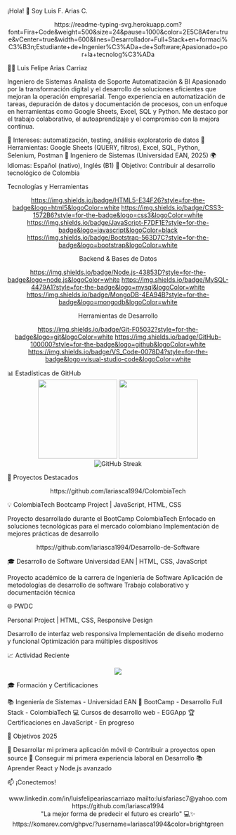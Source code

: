 ¡Hola! 👋 Soy Luis F. Arias C.
<div align="center">
https://readme-typing-svg.herokuapp.com?font=Fira+Code&weight=500&size=24&pause=1000&color=2E5C8A&center=true&vCenter=true&width=600&lines=Desarrollador+Full+Stack+en+formaci%C3%B3n;Estudiante+de+Ingenier%C3%ADa+de+Software;Apasionado+por+la+tecnolog%C3%ADa
</div>

👨‍💻 Luis Felipe Arias Carriaz

Ingeniero de Sistemas  Analista de Soporte  Automatización & BI
Apasionado por la transformación digital y el desarrollo de soluciones eficientes que mejoran la operación empresarial. Tengo experiencia en automatización de tareas, depuración de datos y documentación de procesos, con un enfoque en herramientas como Google Sheets, Excel, SQL y Python. Me destaco por el trabajo colaborativo, el autoaprendizaje y el compromiso con la mejora continua.


📌 Intereses: automatización, testing, análisis exploratorio de datos
🔧 Herramientas: Google Sheets (QUERY, filtros), Excel, SQL, Python, Selenium, Postman
🌱 Ingeniero de Sistemas (Universidad EAN, 2025)
🌍 Idiomas: Español (nativo), Inglés (B1)
🎯 Objetivo: Contribuir al desarrollo tecnológico de Colombia

Tecnologías y Herramientas
<div align="center">

https://img.shields.io/badge/HTML5-E34F26?style=for-the-badge&logo=html5&logoColor=white
https://img.shields.io/badge/CSS3-1572B6?style=for-the-badge&logo=css3&logoColor=white
https://img.shields.io/badge/JavaScript-F7DF1E?style=for-the-badge&logo=javascript&logoColor=black
https://img.shields.io/badge/Bootstrap-563D7C?style=for-the-badge&logo=bootstrap&logoColor=white

Backend & Bases de Datos

https://img.shields.io/badge/Node.js-43853D?style=for-the-badge&logo=node.js&logoColor=white
https://img.shields.io/badge/MySQL-4479A1?style=for-the-badge&logo=mysql&logoColor=white
https://img.shields.io/badge/MongoDB-4EA94B?style=for-the-badge&logo=mongodb&logoColor=white

Herramientas de Desarrollo

https://img.shields.io/badge/Git-F05032?style=for-the-badge&logo=git&logoColor=white
https://img.shields.io/badge/GitHub-100000?style=for-the-badge&logo=github&logoColor=white
https://img.shields.io/badge/VS_Code-0078D4?style=for-the-badge&logo=visual-studio-code&logoColor=white

</div>
📊 Estadísticas de GitHub
<div align="center">
  <img height="180em" src="https://github-readme-stats.vercel.app/api?username=lariasca1994&show_icons=true&theme=tokyonight&include_all_commits=true&count_private=true"/>
  <img height="180em" src="https://github-readme-stats.vercel.app/api/top-langs/?username=lariasca1994&layout=compact&langs_count=7&theme=tokyonight"/>
</div>
<div align="center">
  <img src="https://github-readme-streak-stats.herokuapp.com/?user=lariasca1994&theme=tokyonight" alt="GitHub Streak" />
</div>

🎯 Proyectos Destacados

<div align="center">
https://github.com/lariasca1994/ColombiaTech
</div>

💡 ColombiaTech
Bootcamp Project | JavaScript, HTML, CSS

Proyecto desarrollado durante el BootCamp ColombiaTech
Enfocado en soluciones tecnológicas para el mercado colombiano
Implementación de mejores prácticas de desarrollo

<div align="center">
https://github.com/lariasca1994/Desarrollo-de-Software
</div>

🎓 Desarrollo de Software
Universidad EAN | HTML, CSS, JavaScript

Proyecto académico de la carrera de Ingeniería de Software
Aplicación de metodologías de desarrollo de software
Trabajo colaborativo y documentación técnica

🌐 PWDC

Personal Project | HTML, CSS, Responsive Design

Desarrollo de interfaz web responsiva
Implementación de diseño moderno y funcional
Optimización para múltiples dispositivos

📈 Actividad Reciente
<div align="center">
  <img src="https://github-readme-activity-graph.vercel.app/graph?username=lariasca1994&bg_color=1a1b27&color=38bdae&line=628fdb&point=ffffff&area=true&hide_border=true" />
</div>

🎓 Formación y Certificaciones

📚 Ingeniería de Sistemas - Universidad EAN
🚀 BootCamp - Desarrollo Full Stack - ColombiaTech
💻 Cursos de desarrollo web - EGGApp
🏆 Certificaciones en JavaScript - En progreso

🌟 Objetivos 2025

 📱 Desarrollar mi primera aplicación móvil
 🌐 Contribuir a proyectos open source
 💼 Conseguir mi primera experiencia laboral en Desarrollo
 📚 Aprender React y Node.js avanzado

 📫 ¡Conectemos!
<div align="center">
www.linkedin.com/in/luisfelipeariascarriazo
mailto:luisfariasc7@yahoo.com
https://github.com/lariasca1994
</div>

<div align="center">
"La mejor forma de predecir el futuro es crearlo" 💻✨
https://komarev.com/ghpvc/?username=lariasca1994&color=brightgreen
</div>
